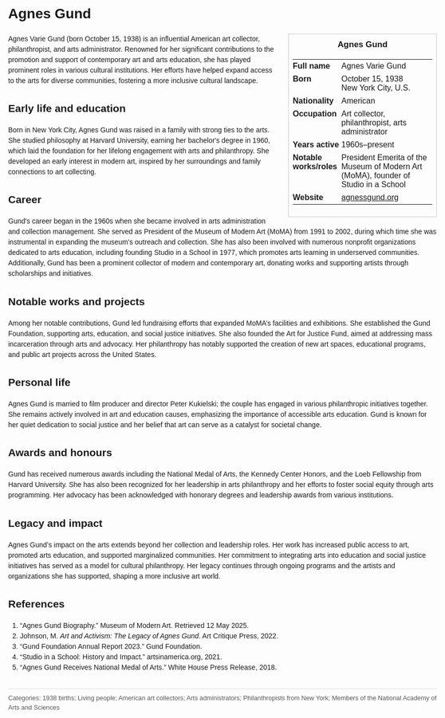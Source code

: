 <!DOCTYPE html>
<html>
<head>
  <title>Agnes Gund – Profile</title>
  <style>
    body { font-family: Arial, sans-serif; margin: 2rem auto; max-width: 960px; line-height: 1.5; }
    aside.infobox { float: right; width: 280px; margin: 0 0 1rem 1.5rem; border: 1px solid #ccc; padding: 0.5rem; font-size: 0.9rem; }
    aside.infobox h3 { text-align: center; margin-top: 0; }
    aside.infobox table { width: 100%; border-collapse: collapse; }
    aside.infobox td { padding: 0.25rem 0; vertical-align: top; }
    h1 { margin-top: 0; }
    footer.categories { font-size: 0.8rem; color: #555; border-top: 1px solid #ddd; padding-top: 0.5rem; margin-top: 2rem; }
  </style>
</head>
<body>
  <h1>Agnes Gund</h1>
  <aside class="infobox">
    <h3>Agnes Gund</h3>
    <table>
      <tr><td><strong>Full name</strong></td><td>Agnes Varie Gund</td></tr>
      <tr><td><strong>Born</strong></td><td>October 15, 1938<br>New York City, U.S.</td></tr>
      <tr><td><strong>Nationality</strong></td><td>American</td></tr>
      <tr><td><strong>Occupation</strong></td><td>Art collector, philanthropist, arts administrator</td></tr>
      <tr><td><strong>Years active</strong></td><td>1960s–present</td></tr>
      <tr><td><strong>Notable works/roles</strong></td><td>President Emerita of the Museum of Modern Art (MoMA), founder of Studio in a School</td></tr>
      <tr><td><strong>Website</strong></td><td><a href="https://agnessgund.org">agnessgund.org</a></td></tr>
    </table>
  </aside>
  <p>Agnes Varie Gund (born October 15, 1938) is an influential American art collector, philanthropist, and arts administrator. Renowned for her significant contributions to the promotion and support of contemporary art and arts education, she has played prominent roles in various cultural institutions. Her efforts have helped expand access to the arts for diverse communities, fostering a more inclusive cultural landscape.</p>
  
  <h2>Early life and education</h2>
  <p>Born in New York City, Agnes Gund was raised in a family with strong ties to the arts. She studied philosophy at Harvard University, earning her bachelor's degree in 1960, which laid the foundation for her lifelong engagement with arts and philanthropy. She developed an early interest in modern art, inspired by her surroundings and family connections to art collecting.</p>
  
  <h2>Career</h2>
  <p>Gund's career began in the 1960s when she became involved in arts administration and collection management. She served as President of the Museum of Modern Art (MoMA) from 1991 to 2002, during which time she was instrumental in expanding the museum's outreach and collection. She has also been involved with numerous nonprofit organizations dedicated to arts education, including founding Studio in a School in 1977, which promotes arts learning in underserved communities. Additionally, Gund has been a prominent collector of modern and contemporary art, donating works and supporting artists through scholarships and initiatives.</p>
  
  <h2>Notable works and projects</h2>
  <p>Among her notable contributions, Gund led fundraising efforts that expanded MoMA’s facilities and exhibitions. She established the Gund Foundation, supporting arts, education, and social justice initiatives. She also founded the Art for Justice Fund, aimed at addressing mass incarceration through arts and advocacy. Her philanthropy has notably supported the creation of new art spaces, educational programs, and public art projects across the United States.</p>
  
  <h2>Personal life</h2>
  <p>Agnes Gund is married to film producer and director Peter Kukielski; the couple has engaged in various philanthropic initiatives together. She remains actively involved in art and education causes, emphasizing the importance of accessible arts education. Gund is known for her quiet dedication to social justice and her belief that art can serve as a catalyst for societal change.</p>
  
  <h2>Awards and honours</h2>
  <p>Gund has received numerous awards including the National Medal of Arts, the Kennedy Center Honors, and the Loeb Fellowship from Harvard University. She has also been recognized for her leadership in arts philanthropy and her efforts to foster social equity through arts programming. Her advocacy has been acknowledged with honorary degrees and leadership awards from various institutions.</p>
  
  <h2>Legacy and impact</h2>
  <p>Agnes Gund’s impact on the arts extends beyond her collection and leadership roles. Her work has increased public access to art, promoted arts education, and supported marginalized communities. Her commitment to integrating arts into education and social justice initiatives has served as a model for cultural philanthropy. Her legacy continues through ongoing programs and the artists and organizations she has supported, shaping a more inclusive art world.</p>
  
  <h2>References</h2>
  <ol>
    <li>“Agnes Gund Biography.” Museum of Modern Art. Retrieved 12 May 2025.</li>
    <li>Johnson, M. <i>Art and Activism: The Legacy of Agnes Gund</i>. Art Critique Press, 2022.</li>
    <li>“Gund Foundation Annual Report 2023.” Gund Foundation.</li>
    <li>“Studio in a School: History and Impact.” artsinamerica.org, 2021.</li>
    <li>“Agnes Gund Receives National Medal of Arts.” White House Press Release, 2018.</li>
  </ol>
  
  <footer class="categories">Categories: 1938 births; Living people; American art collectors; Arts administrators; Philanthropists from New York; Members of the National Academy of Arts and Sciences</footer>
</body>
</html>